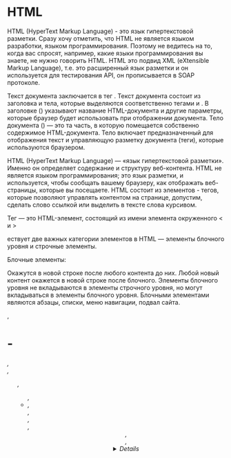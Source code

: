 # HTML

HTML (HyperText Markup Language) - это язык гипертекстовой разметки. Сразу хочу отметить, что 
HTML не является языком разработки, языком программирования. Поэтому не ведитесь на то, когда вас спросят, 
например, какие языки программирования вы знаете, не нужно говорить HTML. HTML это подвид XML (eXtensible 
Markup Language), т.е. это расширенный язык разметки и он используется для тестирования API, он 
прописывается в SOAP протоколе. 

Текст документа заключается в тег <html>. Текст документа состоит из заголовка и тела, которые выделяются соответственно тегами <head> и <body>.
В заголовке (<head>) указывают название HTML-документа и другие параметры, которые браузер будет использовать при отображении документа.
Тело документа (<body>) — это та часть, в которую помещается собственно содержимое HTML-документа. Тело включает предназначенный для отображения текст и управляющую разметку документа (теги), которые используются браузером.


HTML (HyperText Markup Language) — «язык гипертекстовой разметки». Именно он определяет содержание и структуру веб-контента. HTML не является языком программирования; это язык разметки, и используется, чтобы сообщать вашему браузеру, как отображать веб-страницы, которые вы посещаете. HTML состоит из элементов - тегов, которые позволяют управлять контентом на странице, допустим, сделать слово ссылкой или выделить в тексте слова курсивом.

Тег — это HTML-элемент, состоящий из имени элемента окруженного < и >

ествует две важных категории элементов в HTML — элементы блочного уровня и строчные элементы. 

Блочные элементы:

Окажутся в новой строке после любого контента до них.
Любой новый контент окажется в новой строке после блочного.
Элементы блочного уровня не вкладываются в элементы строчного уровня, но могут вкладываться в элементы блочного уровня.
Блочными элементами являются абзацы, списки, меню навигации, подвал сайта.
<p>, <h1> - <h6>, <div>, <ol>, <ul>, <li>, <nav>, <aside>, <article>, <header>, <footer>, <details>, ...
Строчные элементы:

Не приводят к появлению новой строки в документе.
Содержатся в элементах блочного уровня. Обычно встречаются внутри абзаца.
Окружают небольшие части содержимого (т.е не содержат абзацы или группировки контента).
Строчными элементами являются ссылки, акцентирующие элементы.
<span>, <strong>, <em>, <img>, <a>


Тег <p> представляет собой абзац текста. На странице может быть любое количество абзацев. Абзац всегда начинается с новой строки.

Теги <h1> - <h6> представляют собой заголовки с 1-6 уровни.

Обычно на странице присутствует один заголовок первого уровня h1. Крайне редко используются заголовки с 3-6 уровни.

Элемент div - это блочный элемент, универсальный контейнер для группировки контента, он не влияет на контент, пока не будет стилизован при помощи CSS. Пример использования ниже, мы будем рассматривать CSS дальше, сейчас нас интересует только HTML.
